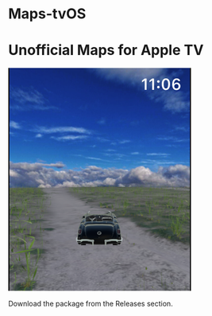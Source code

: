 # Maps-tvOS
<h1>Unofficial Maps for Apple TV</h1>
                                                                                         
<img src="https://github.com/LisaGuide/Apple-Watch-Driving-Simulator/blob/master/screenshot.png">

<p></p>
<p></p>
<p></p>
<p></p>
<p></p>
<p>
Download the package from the Releases section.
</p>
<p></p>
